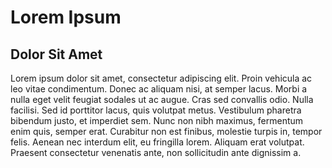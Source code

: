 #   Lorem Ipsum

##      Dolor Sit Amet

Lorem ipsum dolor sit amet, consectetur adipiscing elit. Proin vehicula ac leo vitae condimentum. Donec ac aliquam nisi, at semper lacus. Morbi a nulla eget velit feugiat sodales ut ac augue. Cras sed convallis odio. Nulla facilisi. Sed id porttitor lacus, quis volutpat metus. Vestibulum pharetra bibendum justo, et imperdiet sem. Nunc non nibh maximus, fermentum enim quis, semper erat. Curabitur non est finibus, molestie turpis in, tempor felis. Aenean nec interdum elit, eu fringilla lorem. Aliquam erat volutpat. Praesent consectetur venenatis ante, non sollicitudin ante dignissim a.

